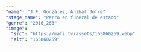 ```yaml
---
"name": "J.F. González, Aníbal Jofré"
"stage_name": "Perro en funeral de estado"
"genre": "2016_263"
"image":
  "src": "https://mafi.tv/assets/163860259.webp"
  "alt": "163860259"
---
```

